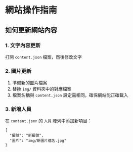 # 網站操作指南

## 如何更新網站內容

### 1. 文字內容更新

打開 `content.json` 檔案，然後修改文字

### 2. 圖片更新

1. 準備新的圖片檔案
2. 替換 `img/` 資料夾中的對應檔案
3. 檔案名稱與 `content.json` 設定需相同，確保網站能正確載入

### 3. 新增人員

在 `content.json` 的 `人員` 陣列中添加新項目：

```json格式
{
  "編號": "新編號",
  "圖片": "img/新圖片檔名.jpg"
}
```
